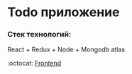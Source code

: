 # Todo приложение

### Стек технологий:

React + Redux + Node + Mongodb atlas

:octocat: [Frontend](https://github.com/LilExi/example-todo)
